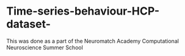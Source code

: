 # Time-series-behaviour-HCP-dataset-
This was done as a part of the Neuromatch Academy Computational Neuroscience Summer School 
